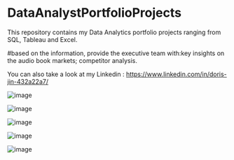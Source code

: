 # DataAnalystPortfolioProjects

This repository contains my Data Analytics portfolio projects ranging from SQL, Tableau and Excel.

#based on the information, provide the executive team with:key insights on the audio book markets; competitor analysis.
 
You can also take a look at my Linkedin : https://www.linkedin.com/in/doris-jin-432a22a7/

![image](https://github.com/dorisjin1003/DataAnalystPortfolioProjects/assets/158774060/56fe67ec-c439-4866-baa2-20ab259ea162)

![image](https://github.com/dorisjin1003/DataAnalystPortfolioProjects/assets/158774060/4ca27d41-5a1d-4f38-9a7d-67280146b32c)

![image](https://github.com/dorisjin1003/DataAnalystPortfolioProjects/assets/158774060/fde8bc5c-15ec-437d-81d1-306e3babc37b)

![image](https://github.com/dorisjin1003/DataAnalystPortfolioProjects/assets/158774060/72c73369-b402-4395-a560-5224dce64c9e)

![image](https://github.com/dorisjin1003/DataAnalystPortfolioProjects/assets/158774060/69df2f0e-84c9-45d5-bf2e-8eb8ca540c1c)
